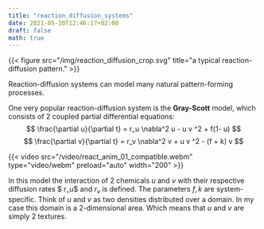 ```yaml
---
title: "reaction_diffusion_systems"
date: 2021-05-30T12:46:17+02:00
draft: false
math: true
---
```


{{< figure src="/img/reaction_diffusion_crop.svg" title="a typical reaction-diffusion pattern." >}}

Reaction-diffusion systems can model many natural pattern-forming processes. 

One very popular reaction-diffusion system is the **Gray-Scott** model, which consists of 2 coupled partial differential equations:
$$ 
    \frac{\partial u}{\partial t} = r_u \nabla^2 u - u v ^2 + f(1- u)
$$
$$
    \frac{\partial v}{\partial t} = r_v \nabla^2 v + u v ^2 - (f + k) v
$$

{{< video src="/video/react_anim_01_compatible.webm" type="video/webm" preload="auto" width="200" >}}

In this model the interaction of 2 chemicals $u$ and $v$ with their respective diffusion rates $ r_u$ and $r_v$ is defined. The parameters $f, k$ are system-specific. Think of $u$ and $v$ as two densities distributed over a domain. In my case this domain is a 2-dimensional area. Which means that $u$ and $v$ are simply 2 textures.

<!-- <video  src="video/react_anim_01_compatible.webm"></video> -->
